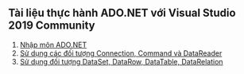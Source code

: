 ## Tài liệu thực hành ADO.NET với Visual Studio 2019 Community
1. [Nhập môn ADO.NET](https://github.com/TranNgocMinh/Learn-C-Sharp/blob/master/Lab%20(Visual%20Studio%202019%20Community)/UNG%20DUNG%20ADO.NET%20(VS%202019%20Community).pdf)
2. [Sử dụng các đối tượng Connection, Command và DataReader](https://github.com/TranNgocMinh/Learn-C-Sharp/blob/master/Lab%20(Visual%20Studio%202019%20Community)/H%C6%B0%E1%BB%9Bng%20d%E1%BA%ABn%20th%E1%BB%B1c%20h%C3%A0nh%20v%E1%BB%9Bi%20Connection%2C%20Command%20v%C3%A0%20DataReader.pdf)
3. [Sử dụng đối tượng DataSet, DataRow, DataTable, DataRelation](https://github.com/TranNgocMinh/Learn-C-Sharp/blob/master/Lab%20(Visual%20Studio%202019%20Community)/T%C3%A0i%20li%E1%BB%87u%20h%C6%B0%E1%BB%9Bng%20d%E1%BA%ABn%20th%E1%BB%B1c%20h%C3%A0nh%20DataSet.pdf)
